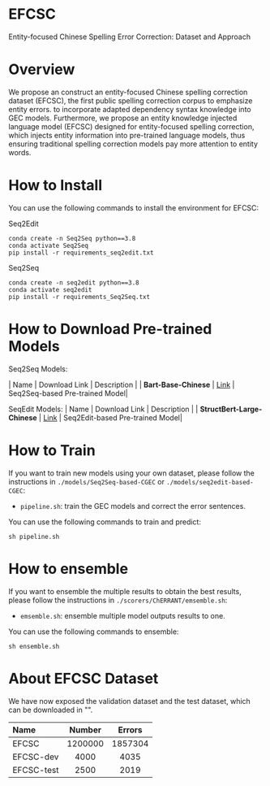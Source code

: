 
# EFCSC
Entity-focused Chinese Spelling Error Correction: Dataset and Approach


# Overview
We propose an construct an entity-focused Chinese spelling correction dataset (EFCSC), the first public spelling correction corpus to emphasize entity errors. to incorporate adapted dependency syntax knowledge into GEC models. Furthermore, we propose an entity knowledge injected language model (EFCSC) designed for entity-focused spelling correction, which injects entity information into pre-trained language models, thus ensuring traditional spelling correction models pay more attention to entity words.




# How to Install

You can use the following commands to install the environment for EFCSC:

Seq2Edit
```
conda create -n Seq2Seq python==3.8
conda activate Seq2Seq
pip install -r requirements_seq2edit.txt
```

Seq2Seq
```
conda create -n seq2edit python==3.8
conda activate seq2edit
pip install -r requirements_Seq2Seq.txt
```


# How to Download Pre-trained Models

Seq2Seq Models:

| Name | Download Link | Description |
| **Bart-Base-Chinese** | [Link](https://huggingface.co/fnlp/bart-base-chinese) | Seq2Seq-based Pre-trained Model|


SeqEdit Models:
| Name | Download Link | Description |
| **StructBert-Large-Chinese** | [Link](https://huggingface.co/junnyu/structbert-large-zh) | Seq2Edit-based Pre-trained Model|


# How to Train
If you want to train new models using your own dataset, please follow the instructions in `./models/Seq2Seq-based-CGEC` or `./models/seq2edit-based-CGEC`:

+ `pipeline.sh`: train the GEC models and correct the error sentences.

You can use the following commands to train and predict:

```
sh pipeline.sh
```

# How to ensemble

If you want to ensemble the multiple results to obtain the best results, please follow the instructions in `./scorers/ChERRANT/emsemble.sh`:

+ `emsemble.sh`: ensemble multiple model outputs results to one.

You can use the following commands to ensemble:

```
sh ensemble.sh
```

# About EFCSC Dataset

We have now exposed the validation dataset and the test dataset, which can be downloaded in "".



| Name | Number | Errors | 
| :------- | :---------: | :---------: |
| EFCSC | 1200000 | 1857304 |
| EFCSC-dev | 4000 | 4035 | 
| EFCSC-test | 2500 | 2019 | 



